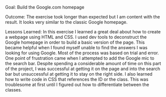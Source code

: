 Goal: Build the Google.com homepage

Outcome: The exercise took longer than expected but I am content with the result. It looks very similar to the classic Google homepage.

Lessons Learned:
In this exercise I learned a great deal about how to create a webpage using HTML and CSS. I used dev tools to deconstruct the Google homepage in order to build a basic version of the page. This became helpful when I found myself unable to find the answers I was looking for using Google. Most of the process was based on trial and error. One point of frustration came when I attempted to add the Google mic to the search bar. Despite spending a considerable amount of time on this part of the project, I was successful at getting it on the page and into the search bar but unsuccessful at getting it to stay on the right side. I also learned how to write code in CSS that references the ID or the class. This was troublesome at first until I figured out how to differentiate between the classes.